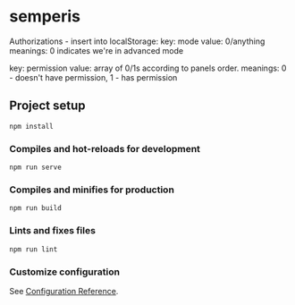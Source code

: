 # semperis
Authorizations -
insert into localStorage:
key: mode
value: 0/anything
meanings: 0 indicates we're in advanced mode

key: permission
value: array of 0/1s according to panels order.
meanings: 0 - doesn't have permission, 1 - has permission

## Project setup
```
npm install
```

### Compiles and hot-reloads for development
```
npm run serve
```

### Compiles and minifies for production
```
npm run build
```

### Lints and fixes files
```
npm run lint
```

### Customize configuration
See [Configuration Reference](https://cli.vuejs.org/config/).
